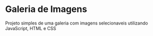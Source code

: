# Galeria de Imagens 

Projeto simples de uma galeria com imagens selecionaveis utilizando JavaScript, HTML e CSS
